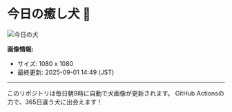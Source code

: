 # 今日の癒し犬 🐶
 
![今日の犬](https://teru-kuma.github.io/daily-character/daily.jpg?d=202509011449)

**画像情報:**
- サイズ: 1080 x 1080
- 最終更新: 2025-09-01 14:49 (JST)

---

このリポジトリは毎日朝9時に自動で犬画像が更新されます。
GitHub Actionsの力で、365日違う犬に出会えます！
